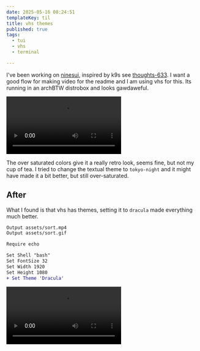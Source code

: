 ```yaml
---
date: 2025-05-16 08:24:51
templateKey: til
title: vhs themes
published: true
tags:
  - tui
  - vhs
  - terminal

---
```



I've been working on
[ninesui](https://github.com/WaylonWalker/ninesui/blob/main/README.md),
inspired by k9s see [thoughts-633](https://thoughts.waylonwalker.com/post/633).
I want a good flow for making video for the readme and I am using vhs for this.
Its running in an archBTW distrobox and looks gawdaweful.

![sort.mp4](https://dropper.wayl.one/api/file/e86047ed-6881-43f7-8e3a-30411d51afaf.mp4)

The over saturated colors give it a really retro look, seems fine, but not my
cup of tea.  I tried to change the textual theme to `tokyo-night` and it might
have made it a bit better, but still over-saturated.

## After

What I found is that vhs has themes, setting it to `dracula` made everything much better.

``` diff
Output assets/sort.mp4
Output assets/sort.gif

Require echo

Set Shell "bash"
Set FontSize 32
Set Width 1920
Set Height 1080
+ Set Theme 'Dracula'
```

![sort.mp4](https://dropper.wayl.one/api/file/ada8f04d-88ac-41c3-9983-d9e849cc13ad.mp4)
